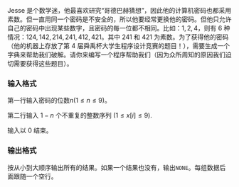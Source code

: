 Jesse 是个数学迷，他最喜欢研究“哥德巴赫猜想”，因此他的计算机密码也都采用素数。但一直用同一个密码是不安全的，所以他要经常更换他的密码。但他只允许自己的密码中出现某些数字，且密码的每一位都不相同。比如：$1,2,4$，则有 $6$ 种情况：$124,142,214,241,412,421$。其中 $241$ 和 $421$ 为素数。为了获得他的密码（他的机器上存放了第 $4$ 届舜禹杯大学生程序设计竞赛的题目！），需要生成一个字典来帮助我们破解。请你来编写一个程序帮助我们（因为众所周知的原因我们迫切需要获得这些题目）。

### 输入格式

第一行输入密码的位数$n (1 \leq n \leq 9)$。

第二行输入 $1-n$ 个不重复的整数序列 $(1 \leq x[i] \leq 9)$.

输入以 $0$ 结束。

### 输出格式

按从小到大顺序输出所有的结果。如果一个结果也没有，输出`NONE`。每组数据后面跟随一个空行。
